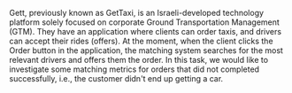 Gett, previously known as GetTaxi, is an Israeli-developed technology platform solely focused on corporate Ground Transportation Management (GTM).
They have an application where clients can order taxis, and drivers can accept their rides (offers).
At the moment, when the client clicks the Order button in the application, the matching system searches for the most relevant drivers and offers them the order.
In this task, we would like to investigate some matching metrics for orders that did not completed successfully, i.e., the customer didn't end up getting a car.
